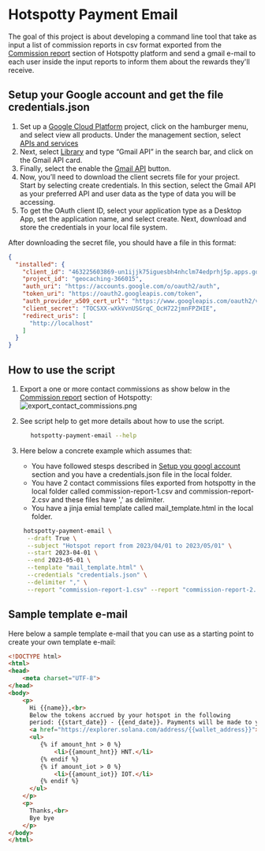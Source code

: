 # Hotspotty Payment Email

The goal of this project is about developing a command line tool that take as input a list of commission reports in csv
format exported from the [Commission report](https://app.hotspotty.net/workspace/helium/commission-reports) section of
Hotspotty platform and send a gmail e-mail to each user inside the input reports to inform them about the
rewards they'll receive.

## Setup your Google account and get the file credentials.json

1. Set up a [Google Cloud Platform](https://cloud.google.com/) project, click on the hamburger menu, and select view all
   products. Under the management
   section, select [APIs and services](https://console.cloud.google.com/apis/dashboard)
2. Next, select [Library](https://console.cloud.google.com/apis/library) and type “Gmail API” in the search bar, and
   click on the Gmail API card.
3. Finally, select the enable
   the [Gmail API](https://console.cloud.google.com/apis/library/gmail.googleapis.com?project=geocaching-366015) button.
4. Now, you’ll need to download the client secrets file for your project. Start by selecting create credentials. In this
   section, select the Gmail API as your preferred API and user data as the type of data you will be accessing.
5. To get the OAuth client ID, select your application type as a Desktop App, set the application name, and select
   create. Next, download and store the credentials in your local file system.

After downloading the secret file, you should have a file in this format:

```json
{
  "installed": {
    "client_id": "463225603869-un1ijjk75iguesbh4nhclm74edprhj5p.apps.googleusercontent.com",
    "project_id": "geocaching-366015",
    "auth_uri": "https://accounts.google.com/o/oauth2/auth",
    "token_uri": "https://oauth2.googleapis.com/token",
    "auth_provider_x509_cert_url": "https://www.googleapis.com/oauth2/v1/certs",
    "client_secret": "TOCSXX-wXkVvnUSGrqC_OcH722jmnFPZHIE",
    "redirect_uris": [
      "http://localhost"
    ]
  }
}
```

## How to use the script

1. Export a one or more contact commissions as show below in the
   [Commission report](https://app.hotspotty.net/workspace/helium/commission-reports) section of Hotspotty:
   ![export_contact_commissions.png](docs/img/export_contact_commissions.png)

2. See script help to get more details about how to use the script. 
   
   ```bash
      hotspotty-payment-email --help
   ```
3. Here below a concrete example which assumes that:
   - You have followed stesps described in [Setup you googl account](#setup-you-googl-account) section and you have a 
     credentials.json file in the local folder.
   - You have 2 contact commissions files exported from hotspotty in the local folder called commission-report-1.csv
     and commission-report-2.csv and these files have ',' as delimiter.
   - You have a jinja emial template called mail_template.html in the local folder.

   ```bash
    hotspotty-payment-email \
     --draft True \
     --subject "Hotspot report from 2023/04/01 to 2023/05/01" \
     --start 2023-04-01 \
     --end 2023-05-01 \
     --template "mail_template.html" \
     --credentials "credentials.json" \
     --delimiter "," \
     --report "commission-report-1.csv" --report "commission-report-2.csv"
   ```

## Sample template e-mail
Here below a sample template e-mail that you can use as a starting point to create your own template e-mail:

```html
<!DOCTYPE html>
<html>
<head>
    <meta charset="UTF-8">
</head>
<body>
	<p>
      Hi {{name}},<br>
      Below the tokens accrued by your hotspot in the following
      period: {{start_date}} - {{end_date}}. Payments will be made to your wallet:
      <a href="https://explorer.solana.com/address/{{wallet_address}}">{{wallet_address}}</a> and in total you will receive:
      <ul>
         {% if amount_hnt > 0 %}
             <li>{{amount_hnt}} HNT.</li>
         {% endif %}
         {% if amount_iot > 0 %}
             <li>{{amount_iot}} IOT.</li>
         {% endif %}
      </ul>
	</p>
    <p>
      Thanks,<br>
      Bye bye
    </p>
</body>
</html>
```


